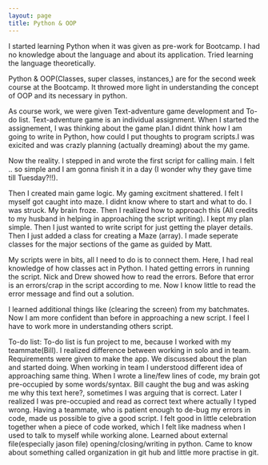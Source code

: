 ```yaml
---
layout: page
title: Python & OOP
---
```


I started learning Python when it was given as pre-work for Bootcamp. I had no knowledge about the language and about its application. Tried learning the language theoretically. 

Python & OOP(Classes, super classes, instances,) are for the second week course at the Bootcamp. 
It throwed more light in understanding the concept of OOP and its necessary in python.

As course work, we were given Text-adventure game development and To-do list.
Text-adventure game is an individual assignment. When I started the assignement, I was thinking about the game plan.I didnt think how I am going to write in Python, how could I put thoughts to program scripts.I was exicited and was crazly planning (actually dreaming) about the my game.

Now the reality. I stepped in and wrote the first script for calling main. I felt .. so simple and I am gonna finish it in a day (I wonder why they gave time till Tuesday?!!). 

Then I created main game logic. My gaming excitment shattered. I felt I myself got caught into maze. I didnt know where to start and what to do. I was struck. My brain froze. 
Then I realized how to approach this (All credits to my husband in helping in approaching the script writing). 
I kept my plan simple. Then I just wanted to write script for just getting the player details. Then I just added a class for creating a Maze (array). I made seperate classes for the major sections of the game as guided by Matt. 

My scripts were in bits, all I need to do is to connect them. Here, I had real knowledge of how classes act in Python. I hated getting errors in running the script. Nick and Drew showed how to read the errors. Before that error is an errors/crap in the script according to me. Now I know little to read the error message and find out a solution. 

I learned additional things like (clearing the screen) from my batchmates. 
Now I am more confident than before in approaching a new script. I feel I have to work more in understanding others script.

To-do list:
To-do list is fun project to me, because I worked with my teammate(Bill). I realized difference between working in solo and in team. Requirements were given to make the app. We discussed about the plan and started doing. 
When working in team I understood different idea of approaching same thing. When I wrote a line/few lines of code, my brain got pre-occupied by some words/syntax. Bill caught the bug and was asking me why this text here?, sometimes I was arguing that is correct. Later I realized I was pre-occupied and read as correct text where actually I typed wrong. Having a teammate, who is patient enough to de-bug my errors in code, made us possible to give a good script.
I felt good in little celebration together when a piece of code worked, which I felt like madness when I used to talk to myself while working alone.
Learned about external file(especially jason file) opening/closing/writing in python. Came to know about something called organization in git hub and little more practise in git.




